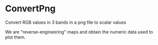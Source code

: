 # ConvertPng
Convert RGB values in 3 bands in a png file to scalar values

We are "reverse-engineering" maps and obtain the numeric data used to plot them.
